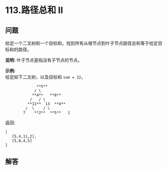 # 113.路径总和 II

## 问题

给定一个二叉树和一个目标和，找到所有从根节点到叶子节点路径总和等于给定目标和的路径。

**说明:** 叶子节点是指没有子节点的节点。

**示例:**  
给定如下二叉树，以及目标和 `sum = 22`，

```
              **5**
             / \
            **4**   **8**
           /   / \
          **11**  13  **4**
         /  \    / \
        7    **2**  **5**   1

```

返回:

```
[
   [5,4,11,2],
   [5,8,4,5]
]

```



## 解答

